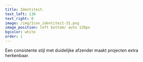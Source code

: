 ```yaml
---
title: Identiteit.
text_left: 130
text_right: 0
image: /img/Icon_identiteit-31.png
image_position: left bottom/ auto 120px
bgcolor: white
order: 1
---
```


Een consistente stijl met duidelijke afzender maakt projecten extra herkenbaar.